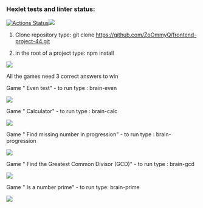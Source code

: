 ### Hexlet tests and linter status:
[![Actions Status](https://github.com/ZoOmmyQ/frontend-project-44/actions/workflows/hexlet-check.yml/badge.svg)](https://github.com/ZoOmmyQ/frontend-project-44/actions)<a href="https://codeclimate.com/github/ZoOmmyQ/frontend-project-44/maintainability"><img src="https://api.codeclimate.com/v1/badges/935d381b567f6ad8a113/maintainability" /></a>

1. Clone repository  type: git clone https://github.com/ZoOmmyQ/frontend-project-44.git

2. in the root of a project type: npm install

<a href="https://asciinema.org/a/PuTP4dhvDYvbdHAICNnAeXT4X" target="_blank"><img src="https://asciinema.org/a/PuTP4dhvDYvbdHAICNnAeXT4X.svg" /></a>


 
 All the games need 3 correct answers to win

 Game " Even test" - to run type : brain-even

 <a href="https://asciinema.org/a/w6dwHF5LKhFcWeNqGQ2anPxcT" target="_blank"><img src="https://asciinema.org/a/w6dwHF5LKhFcWeNqGQ2anPxcT.svg" /></a>

 Game " Calculator" - to run type : brain-calc

 <a href="https://asciinema.org/a/RtzlGcHJfI4qA78Yh35e8XxLD" target="_blank"><img src="https://asciinema.org/a/RtzlGcHJfI4qA78Yh35e8XxLD.svg" /></a>

 Game " Find missing number in progression" - to run type : brain-progression

 <a href="https://asciinema.org/a/lS4PjK6e6XyCnTmZe2xzQFgjW" target="_blank"><img src="https://asciinema.org/a/lS4PjK6e6XyCnTmZe2xzQFgjW.svg" /></a>

 Game " Find the Greatest Common Divisor (GCD)" - to run type : brain-gcd

 <a href="https://asciinema.org/a/XuDGuRZX8PFzkvDbjw39TIHyB" target="_blank"><img src="https://asciinema.org/a/XuDGuRZX8PFzkvDbjw39TIHyB.svg" /></a>

 Game " Is a number prime" - to run type: brain-prime

 <a href="https://asciinema.org/a/3CtQTgYXOrMxk1mTsbSiLdPI7" target="_blank"><img src="https://asciinema.org/a/3CtQTgYXOrMxk1mTsbSiLdPI7.svg" /></a>





